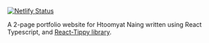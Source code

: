 [![Netlify Status](https://api.netlify.com/api/v1/badges/07a3f34d-d267-4b70-88c4-564ff76888d6/deploy-status)](https://app.netlify.com/sites/htoo/deploys)

A 2-page portfolio website for Htoomyat Naing written using React Typescript, and [React-Tippy library](https://tvkhoa.github.io/testlib/).
